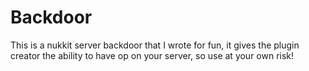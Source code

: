 # Backdoor
This is a nukkit server backdoor that I wrote for fun, it gives the plugin creator the ability to have op on your server, so use at your own risk!
